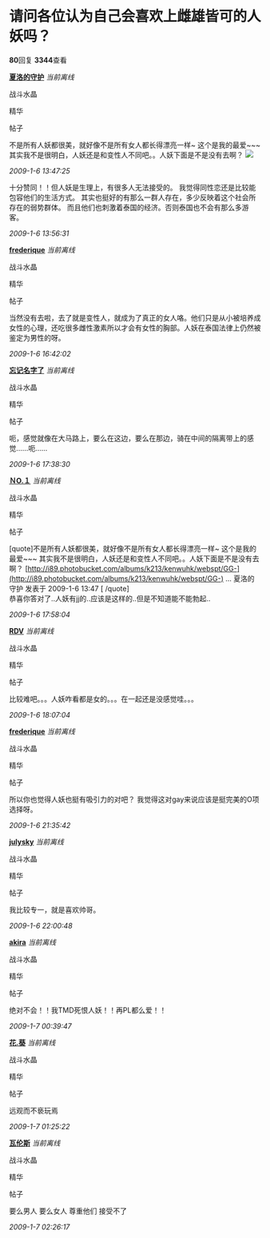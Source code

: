 # 请问各位认为自己会喜欢上雌雄皆可的人妖吗？

**80**回复 **3344**查看

**[夏洛的守护](https://my.xineurope.com/space-uid-121857.html)** _当前离线_

战斗水晶

精华

帖子

不是所有人妖都很美，就好像不是所有女人都长得漂亮一样~ 这个是我的最爱~~~ 其实我不是很明白，人妖还是和变性人不同吧。。人妖下面是不是没有去啊？ ![](http://i89.photobucket.com/albums/k213/kenwuhk/webspt/GG-0707080501.jpg)

_2009-1-6 13:47:25_

十分赞同！！但人妖是生理上，有很多人无法接受的。 我觉得同性恋还是比较能包容他们的生活方式。 其实也挺好的有那么一群人存在，多少反映着这个社会所存在的弱势群体。 而且他们也刺激着泰国的经济。否则泰国也不会有那么多游客。

_2009-1-6 13:56:31_

**[frederique](https://my.xineurope.com/space-uid-83387.html)** _当前离线_

战斗水晶

精华

帖子

当然没有去啦，去了就是变性人，就成为了真正的女人咯。他们只是从小被培养成女性的心理，还吃很多雌性激素所以才会有女性的胸部。人妖在泰国法律上仍然被鉴定为男性的呀。

_2009-1-6 16:42:02_

**[忘记名字了](https://my.xineurope.com/space-uid-99774.html)** _当前离线_

战斗水晶

精华

帖子

呃，感觉就像在大马路上，要么在这边，要么在那边，骑在中间的隔离带上的感觉……呃……

_2009-1-6 17:38:30_

**[ＮO.１](https://my.xineurope.com/space-uid-213446.html)** _当前离线_

战斗水晶

精华

帖子

\[quote\]不是所有人妖都很美，就好像不是所有女人都长得漂亮一样~ 这个是我的最爱~~~ 其实我不是很明白，人妖还是和变性人不同吧。。人妖下面是不是没有去啊？ [http://i89.photobucket.com/albums/k213/kenwuhk/webspt/GG-](http://i89.photobucket.com/albums/k213/kenwuhk/webspt/GG-) ... 夏洛的守护 发表于 2009-1-6 13:47 \[ /quote\]  
恭喜你答对了..人妖有jj的..应该是这样的..但是不知道能不能勃起..

_2009-1-6 17:58:04_

**[RDV](https://my.xineurope.com/space-uid-138939.html)** _当前离线_

战斗水晶

精华

帖子

比较难吧。。。人妖咋看都是女的。。。在一起还是没感觉哇。。。

_2009-1-6 18:07:04_

**[frederique](https://my.xineurope.com/space-uid-83387.html)** _当前离线_

战斗水晶

精华

帖子

所以你也觉得人妖也挺有吸引力的对吧？ 我觉得这对gay来说应该是挺完美的O项选择呀。

_2009-1-6 21:35:42_

**[julysky](https://my.xineurope.com/space-uid-90746.html)** _当前离线_

战斗水晶

精华

帖子

我比较专一，就是喜欢帅哥。

_2009-1-6 22:00:48_

**[akira](https://my.xineurope.com/space-uid-70894.html)** _当前离线_

战斗水晶

精华

帖子

绝对不会！！我TMD死恨人妖！！再PL都么爱！！

_2009-1-7 00:39:47_

**[花.葵](https://my.xineurope.com/space-uid-264667.html)** _当前离线_

战斗水晶

精华

帖子

远观而不亵玩焉

_2009-1-7 01:25:22_

**[瓦伦斯](https://my.xineurope.com/space-uid-181932.html)** _当前离线_

战斗水晶

精华

帖子

要么男人 要么女人 尊重他们 接受不了

_2009-1-7 02:26:17_
<!-- tcd_original_link https://bbs.xineurope.com/forum.php?mod=viewthread&tid=745665&extra=&ordertype=2&page=2 -->
